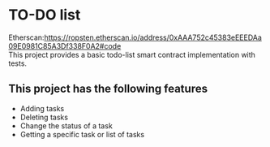 # TO-DO list
Etherscan:https://ropsten.etherscan.io/address/0xAAA752c45383eEEEDAa09E0981C85A3Df338F0A2#code                                                                           
This project provides a basic todo-list smart contract implementation with tests.

## This project has the following features

* Adding tasks
* Deleting tasks
* Change the status of a task
* Getting a specific task or list of tasks
